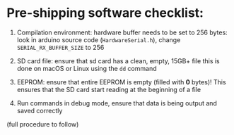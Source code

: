 # Pre-shipping software checklist:

1. Compilation environment: hardware buffer needs to be set to 256 bytes:
  look in arduino source code (`HardwareSerial.h`), change `SERIAL_RX_BUFFER_SIZE` to 256

2. SD card file: ensure that sd card has a clean, empty, 15GB+ file
  this is done on macOS or Linux using the `dd` command

3. EEPROM: ensure that entire EEPROM is empty (filled with **0** bytes)! This ensures that the SD card start reading at the beginning of a file

4. Run commands in debug mode, ensure that data is being output and saved correctly

(full procedure to follow)
